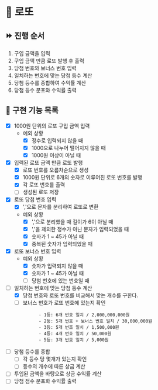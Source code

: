 # 🎲 로또

## ⏩ 진행 순서

1. 구입 금액을 입력
2. 구입 금액 만큼 로또 발행 후 출력
3. 당첨 번호와 보너스 번호 입력
4. 일치하는 번호에 맞는 당첨 등수 계산
5. 당첨 등수를 종합하여 수익률 계산
6. 당첨 등수 분포와 수익률 출력

## 🧾 구현 기능 목록

- [x] 1000원 단위의 로또 구입 금액 입력
    - 예외 상황
        - [x] 정수로 입력되지 않을 때
        - [x] 1000으로 나누어 떨어지지 않을 때
        - [x] 1000원 이상이 아닐 때

- [x] 입력된 로또 금액 만큼 로또 발행
    - [x] 로또 번호를 오름차순으로 생성
    - [x] 1000원 단위로 6개의 숫자로 이루어진 로또 번호를 발행
    - [x] 각 로또 번호를 출력
    - [ ] 생성된 로또 저장

- [x] 로또 당첨 번호 입력
    - [x] ','으로 문자를 분리하여 로또로 변환
    - 예외 상황
        - [x] ','으로 분리했을 때 길이가 6이 아닐 때
        - [x] ','을 제외한 정수가 아닌 문자가 입력되었을 때
        - [x] 숫자가 1 ~ 45가 아닐 때
        - [x] 중복된 숫자가 입력되었을 때

- [x] 로또 보너스 번호 입력
    - 예외 상황
        - [x] 숫자가 입력되지 않을 때
        - [x] 숫자가 1 ~ 45가 아닐 때
        - [ ] 당첨 번호에 있는 번호일 때

- [ ] 일치하는 번호에 맞는 당첨 등수 계산
    - [x] 당첨 번호와 로또 번호를 비교해서 맞는 개수를 구한다.
    - [ ] 보너스 번호가 로또 번호에 있는지 확인
      ```
            - 1등: 6개 번호 일치 / 2,000,000,000원
            - 2등: 5개 번호 + 보너스 번호 일치 / 30,000,000원
            - 3등: 5개 번호 일치 / 1,500,000원
            - 4등: 4개 번호 일치 / 50,000원
            - 5등: 3개 번호 일치 / 5,000원
      ```

- [ ] 당첨 등수를 종합
    - [ ] 각 등수 당 몇개가 있는지 확인
    - [ ] 등수의 개수에 따른 상금 계산
- [ ] 투입된 금액을 바탕으로 상금 수익률 계산
- [ ] 당첨 점수 분포화 수익률 출력 

